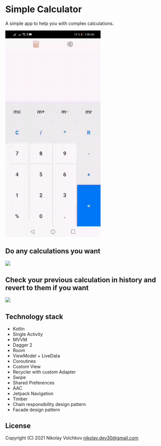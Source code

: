 # Simple Calculator

A simple app to help you with complex calculations.

<img src="dev_files/preview.gif" width="300"/>

## Do any calculations you want

<img src="dev_files/calculator.gif" width="300"/>

## Check your previous calculation in history and revert to them if you want

<img src="dev_files/history.gif" width="300"/>

<br>

## Technology stack
- Kotlin
- Single Activity
- MVVM
- Dagger 2
- Room
- ViewModel + LiveData
- Coroutines
- Custom View
- Recycler with custom Adapter
- Swipe
- Shared Preferences
- AAC
- Jetpack Navigation
- Timber
- Chain responsibility design pattern
- Facade design pattern

## License
Copyright (C) 2021 Nikolay Volchkov nikolay.dev30@gmail.com